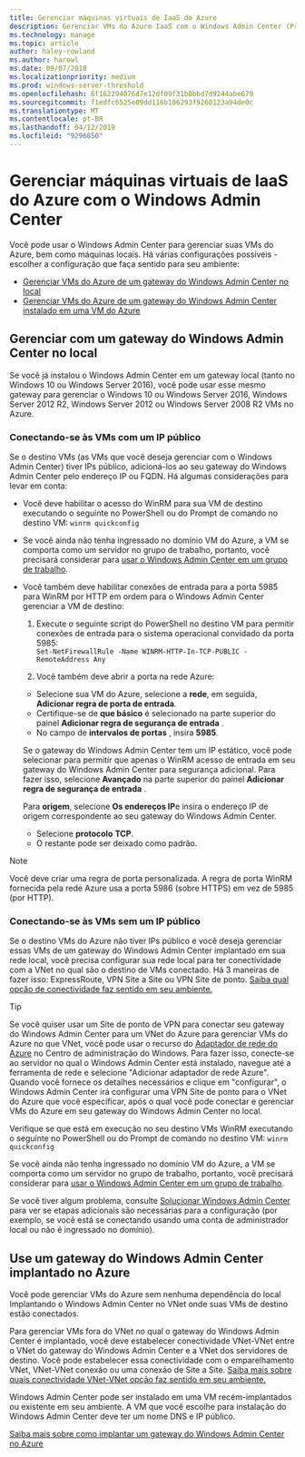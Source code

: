 ```yaml
---
title: Gerenciar máquinas virtuais de IaaS do Azure
description: Gerenciar VMs do Azure IaaS com o Windows Admin Center (Project Honolulu)
ms.technology: manage
ms.topic: article
author: haley-rowland
ms.author: harowl
ms.date: 09/07/2018
ms.localizationpriority: medium
ms.prod: windows-server-threshold
ms.openlocfilehash: 6f162294076d7e12df09f31b0bbd7d9244abe679
ms.sourcegitcommit: f1edfc6525e09dd116b106293f9260123a94de0c
ms.translationtype: MT
ms.contentlocale: pt-BR
ms.lasthandoff: 04/12/2019
ms.locfileid: "9296850"
---
```

# Gerenciar máquinas virtuais de IaaS do Azure com o Windows Admin Center

Você pode usar o Windows Admin Center para gerenciar suas VMs do Azure, bem como máquinas locais. Há várias configurações possíveis - escolher a configuração que faça sentido para seu ambiente:
- [Gerenciar VMs do Azure de um gateway do Windows Admin Center no local](#manage-with-an-on-premises-windows-admin-center-gateway)
- [Gerenciar VMs do Azure de um gateway do Windows Admin Center instalado em uma VM do Azure](#use-a-windows-admin-center-gateway-deployed-in-azure)

## Gerenciar com um gateway do Windows Admin Center no local

Se você já instalou o Windows Admin Center em um gateway local (tanto no Windows 10 ou Windows Server 2016), você pode usar esse mesmo gateway para gerenciar o Windows 10 ou Windows Server 2016, Windows Server 2012 R2, Windows Server 2012 ou Windows Server 2008 R2 VMs no Azure. 

### Conectando-se às VMs com um IP público

Se o destino VMs (as VMs que você deseja gerenciar com o Windows Admin Center) tiver IPs público, adicioná-los ao seu gateway do Windows Admin Center pelo endereço IP ou FQDN. Há algumas considerações para levar em conta:

- Você deve habilitar o acesso do WinRM para sua VM de destino executando o seguinte no PowerShell ou do Prompt de comando no destino VM: `winrm quickconfig`
- Se você ainda não tenha ingressado no domínio VM do Azure, a VM se comporta como um servidor no grupo de trabalho, portanto, você precisará considerar para [usar o Windows Admin Center em um grupo de trabalho](../support/troubleshooting.md#using-windows-admin-center-in-a-workgroup).
- Você também deve habilitar conexões de entrada para a porta 5985 para WinRM por HTTP em ordem para o Windows Admin Center gerenciar a VM de destino:
   1. Execute o seguinte script do PowerShell no destino VM para permitir conexões de entrada para o sistema operacional convidado da porta 5985:   
`Set-NetFirewallRule -Name WINRM-HTTP-In-TCP-PUBLIC -RemoteAddress Any`

   2. Você também deve abrir a porta na rede Azure:

    - Selecione sua VM do Azure, selecione a **rede**, em seguida, **Adicionar regra de porta de entrada**. 
    - Certifique-se de **que básico** é selecionado na parte superior do painel **Adicionar regra de segurança de entrada** .
    - No campo de **intervalos de portas** , insira **5985**.
    
    Se o gateway do Windows Admin Center tem um IP estático, você pode selecionar para permitir que apenas o WinRM acesso de entrada em seu gateway do Windows Admin Center para segurança adicional.
    Para fazer isso, selecione **Avançado** na parte superior do painel **Adicionar regra de segurança de entrada** .

    Para **origem**, selecione **Os endereços IP**e insira o endereço IP de origem correspondente ao seu gateway do Windows Admin Center.

    - Selecione **protocolo** **TCP**.
    - O restante pode ser deixado como padrão.

> [!NOTE]
> Você deve criar uma regra de porta personalizada. A regra de porta WinRM fornecida pela rede Azure usa a porta 5986 (sobre HTTPS) em vez de 5985 (por HTTP). 

### Conectando-se às VMs sem um IP público

Se o destino VMs do Azure não tiver IPs público e você deseja gerenciar essas VMs de um gateway do Windows Admin Center implantado em sua rede local, você precisa configurar sua rede local para ter conectividade com a VNet no qual são o destino de VMs conectado. Há 3 maneiras de fazer isso: ExpressRoute, VPN Site a Site ou VPN Site de ponto. [Saiba qual opção de conectividade faz sentido em seu ambiente.](https://docs.microsoft.com/azure/vpn-gateway/vpn-gateway-plan-design) 

>[!TIP]
>Se você quiser usar um Site de ponto de VPN para conectar seu gateway do Windows Admin Center para um VNet do Azure para gerenciar VMs do Azure no que VNet, você pode usar o recurso do [Adaptador de rede do Azure](https://aka.ms/WACNetworkAdapter) no Centro de administração do Windows. Para fazer isso, conecte-se ao servidor no qual o Windows Admin Center está instalado, navegue até a ferramenta de rede e selecione "Adicionar adaptador de rede Azure". Quando você fornece os detalhes necessários e clique em "configurar", o Windows Admin Center irá configurar uma VPN Site de ponto para o VNet do Azure que você especificar, após o qual você pode conectar e gerenciar VMs do Azure em seu gateway do Windows Admin Center no local.

Verifique se que está em execução no seu destino VMs WinRM executando o seguinte no PowerShell ou do Prompt de comando no destino VM: `winrm quickconfig`

Se você ainda não tenha ingressado no domínio VM do Azure, a VM se comporta como um servidor no grupo de trabalho, portanto, você precisará considerar para [usar o Windows Admin Center em um grupo de trabalho](../support/troubleshooting.md#using-windows-admin-center-in-a-workgroup).

Se você tiver algum problema, consulte [Solucionar Windows Admin Center](../support/troubleshooting.md) para ver se etapas adicionais são necessárias para a configuração (por exemplo, se você está se conectando usando uma conta de administrador local ou não é ingressado no domínio).

## Use um gateway do Windows Admin Center implantado no Azure

Você pode gerenciar VMs do Azure sem nenhuma dependência do local Implantando o Windows Admin Center no VNet onde suas VMs de destino estão conectados. 

Para gerenciar VMs fora do VNet no qual o gateway do Windows Admin Center é implantado, você deve estabelecer conectividade VNet-VNet entre o VNet do gateway do Windows Admin Center e a VNet dos servidores de destino. Você pode estabelecer essa conectividade com o emparelhamento VNet, VNet-VNet conexão ou uma conexão de Site a Site. [Saiba mais sobre quais conectividade VNet-VNet opção faz sentido em seu ambiente.](https://docs.microsoft.com/azure/vpn-gateway/vpn-gateway-howto-vnet-vnet-resource-manager-portal)

Windows Admin Center pode ser instalado em uma VM recém-implantados ou existente em seu ambiente. A VM que você escolhe para instalação do Windows Admin Center deve ter um nome DNS e IP público.

[Saiba mais sobre como implantar um gateway do Windows Admin Center no Azure](deploy-wac-in-azure.md)